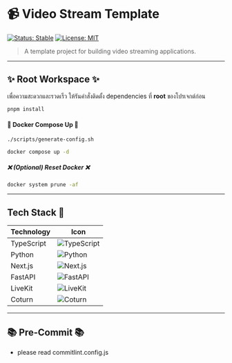 # 📹 Video Stream Template

[![Status: Stable](https://img.shields.io/badge/Status-Stable-brightgreen)](https://your-badge-url)
[![License: MIT](https://img.shields.io/badge/License-MIT-blue.svg)](LICENSE)

> A template project for building video streaming applications.

---

## ✨ Root Workspace ✨

เพื่อความสะดวกและรวดเร็ว ให้รันคำสั่งติดตั้ง dependencies ที่ **root** ของโปรเจกต์ก่อน

```bash
pnpm install
```

#### 🐳 Docker Compose Up 🐳

```bash
./scripts/generate-config.sh
```

```bash
docker compose up -d
```

##### ❌ (Optional) Reset Docker ❌

```bash
docker system prune -af
```

---

## Tech Stack 🚀

| Technology | Icon                                                                                                              |
| ---------- | ----------------------------------------------------------------------------------------------------------------- |
| TypeScript | ![TypeScript](https://img.shields.io/badge/TypeScript-3178C6?style=for-the-badge&logo=typescript&logoColor=white) |
| Python     | ![Python](https://img.shields.io/badge/Python-3776AB?style=for-the-badge&logo=python&logoColor=white)             |
| Next.js    | ![Next.js](https://img.shields.io/badge/Next.js-000000?style=for-the-badge&logo=next.js&logoColor=white)          |
| FastAPI    | ![FastAPI](https://img.shields.io/badge/FastAPI-009688?style=for-the-badge&logo=fastapi&logoColor=white)          |
| LiveKit    | ![LiveKit](https://img.shields.io/badge/LiveKit-000000?style=for-the-badge&logo=livekit&logoColor=white)          |
| Coturn     | ![Coturn](https://img.shields.io/badge/Coturn-4676C8?style=for-the-badge&logo=coturn&logoColor=white)             |

---

## 📚 Pre-Commit 📚

- please read commitlint.config.js
